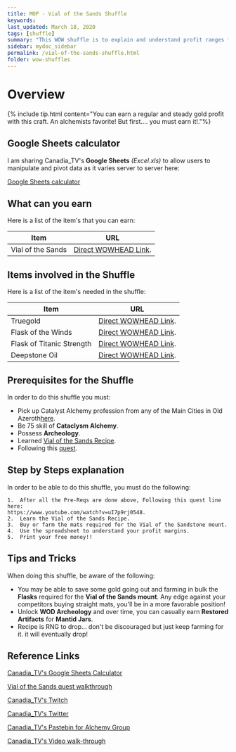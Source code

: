```yaml
---
title: MOP - Vial of the Sands Shuffle
keywords:
last_updated: March 18, 2020
tags: [shuffle]
summary: "This WOW shuffle is to explain and understand profit ranges for Vials of the Sands crafters. What are some mats to focus on buying cheap, where at ways to bring down the crafting cost to increase profits."
sidebar: mydoc_sidebar
permalink: /vial-of-the-sands-shuffle.html
folder: wow-shuffles
---
```


# Overview
{% include tip.html content="You can earn a regular and steady gold profit with this craft. An alchemists favorite! But first.... you must earn it!."%}

## Google Sheets calculator
I am sharing Canadia_TV's **Google Sheets** _(Excel.xls)_ to allow users to manipulate and pivot data as it varies server to server here:

[Google Sheets calculator](https://docs.google.com/spreadsheets/d/1NLZs6mjxo_Wo8O_HZvLkRFERlnH-tmbWlil9E8cf_Pc/edit?usp=sharing)

## What can you earn

Here is a list of the item's that you can earn:

|Item|URL|
|-------|--------|
|Vial of the Sands|[Direct WOWHEAD Link](https://www.wowhead.com/item=65891/vial-of-the-sands).|

## Items involved in the Shuffle

Here is a list of the item's needed in the shuffle:

|Item|URL|
|-------|--------|
|Truegold|[Direct WOWHEAD Link](https://www.wowhead.com/item=58480/truegold).|
|Flask of the Winds|[Direct WOWHEAD Link](https://www.wowhead.com/item=58087/flask-of-the-winds).|
|Flask of Titanic Strength|[Direct WOWHEAD Link](https://www.wowhead.com/item=58088/flask-of-titanic-strength).|
|Deepstone Oil|[Direct WOWHEAD Link](https://www.wowhead.com/item=56850/deepstone-oil).|

## Prerequisites for the Shuffle
In order to do this shuffle you must:

* Pick up Catalyst Alchemy profession from any of the Main Cities in Old Azeroth[here](https://www.wowpedia.org/Alchemy_trainers).
* Be 75 skill of **Cataclysm Alchemy**.
* Possess **Archeology**.
* Learned [Vial of the Sands Recipe](https://www.wowhead.com/item=67538/recipe-vial-of-the-sands).
* Following this [quest](https://www.youtube.com/watch?v=uI7p9rj0548).


## Step by Steps explanation
In order to be able to do this shuffle, you must do the following:

```
1.  After all the Pre-Reqs are done above, Following this quest line here:
https://www.youtube.com/watch?v=uI7p9rj0548.
2.  Learn the Vial of the Sands Recipe.
3.  Buy or farm the mats required for the Vial of the Sandstone mount.
4.  Use the spreadsheet to understand your profit margins.
5.  Print your free money!!
```

## Tips and Tricks
When doing this shuffle, be aware of the following:

* You may be able to save some gold going out and farming in bulk the **Flasks** required for the **Vial of the Sands mount**. Any edge against your competitors buying straight mats, you'll be in a more favorable position!
* Unlock **WOD Archeology** and over time, you can casually earn **Restored Artifacts** for **Mantid Jars**.
* Recipe is RNG to drop... don't be discouraged but just keep farming for it. it will eventually drop!

## Reference Links
[Canadia_TV's Google Sheets Calculator](https://docs.google.com/spreadsheets/d/1NLZs6mjxo_Wo8O_HZvLkRFERlnH-tmbWlil9E8cf_Pc/edit?usp=sharing)

[Vial of the Sands quest walkthrough](https://www.youtube.com/watch?v=uI7p9rj0548)

[Canadia_TV's Twitch](http://twitch.tv/canadia_tv)

[Canadia_TV's Twitter](https://twitter.com/canadia_tv)

[Canadia_TV's Pastebin for Alchemy Group](https://pastebin.com/ypPV7XuH)

[Canadia_TV's Video walk-through](https://www.youtube.com/watch?v=bahNtN-Z0yY&feature=youtu.be)
